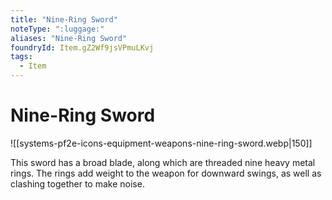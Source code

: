 ```yaml
---
title: "Nine-Ring Sword"
noteType: ":luggage:"
aliases: "Nine-Ring Sword"
foundryId: Item.gZ2Wf9jsVPmuLKvj
tags:
  - Item
---
```


# Nine-Ring Sword
![[systems-pf2e-icons-equipment-weapons-nine-ring-sword.webp|150]]

This sword has a broad blade, along which are threaded nine heavy metal rings. The rings add weight to the weapon for downward swings, as well as clashing together to make noise.
